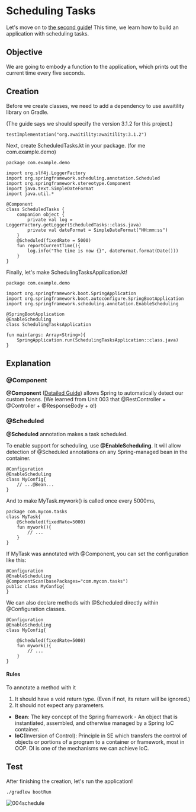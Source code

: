 # Scheduling Tasks
Let's move on to [the second guide](https://spring.io/guides/gs/scheduling-tasks/)! This time, we learn
how to build an application with scheduling tasks.

## Objective
We are going to embody a function to the application, which prints out the current time every five seconds.

## Creation
Before we create classes, we need to add a dependency to use awaitility library on Gradle.

(The guide says we should specify the version 3.1.2 for this project.)

	testImplementation("org.awaitility:awaitility:3.1.2")

Next, create ScheduledTasks.kt in your package. (for me com.example.demo)

    package com.example.demo

    import org.slf4j.LoggerFactory
    import org.springframework.scheduling.annotation.Scheduled
    import org.springframework.stereotype.Component
    import java.text.SimpleDateFormat
    import java.util.*

    @Component
    class ScheduledTasks {
        companion object {
            private val log = LoggerFactory.getLogger(ScheduledTasks::class.java)
            private val dateFormat = SimpleDateFormat("HH:mm:ss")
        }
        @Scheduled(fixedRate = 5000)
        fun reportCurrentTime(){
            log.info("The time is now {}", dateFormat.format(Date()))
        }
    }

Finally, let's make SchedulingTasksApplication.kt!

    package com.example.demo

    import org.springframework.boot.SpringApplication
    import org.springframework.boot.autoconfigure.SpringBootApplication
    import org.springframework.scheduling.annotation.EnableScheduling

    @SpringBootApplication
    @EnableScheduling
    class SchedulingTasksApplication

    fun main(args: Array<String>){
        SpringApplication.run(SchedulingTasksApplication::class.java)
    }

## Explanation
### @Component
**@Component** ([Detailed Guide](https://www.baeldung.com/spring-component-annotation)) allows Spring to automatically detect our custom beans. (We learned from Unit 003 that @RestController = @Controller + @ResponseBody + α!)
### @Scheduled
**@Scheduled** annotation makes a task scheduled.

To enable support for scheduling, use **@EnableScheduling**. It will allow detection of @Scheduled annotations on any Spring-managed bean in the container.

	@Configuration
	@EnableScheduling
	class MyConfig{
		// ...@Bean...
	}
	
And to make MyTask.mywork() is called once every 5000ms,
	
	package com.mycon.tasks
	class MyTask{
		@Scheduled(fixedRate=5000)
		fun mywork(){
			// ...
		}
	}

If MyTask was annotated with @Component, you can set the configuration like this:

	@Configuration
	@EnableScheduling
	@ComponentScan(basePackages="com.mycon.tasks")
	public class MyConfig{
	}
	
We can also declare methods with @Scheduled directly within @Configuration classes.

	@Configuration
	@EnableScheduling
	class MyConfig{
	
		@Scheduled(fixedRate=5000)
		fun mywork(){
			// ...
		}
	}

#### Rules
To annotate a method with it
1) It should have a void return type. (Even if not, its return will be ignored.)
2) It should not expect any parameters.

* **Bean**: The key concept of the Spring framework - An object that is instantiated, assembled, and otherwise managed by a Spring IoC container.
* **IoC**(Inversion of Control): Principle in SE which transfers the control of objects or portions of a program to a container or framework, most in OOP. DI is one of the mechanisms we can achieve IoC.

## Test
After finishing the creation, let's run the application!

    ./gradlew bootRun

![004schedule](https://user-images.githubusercontent.com/48712088/158059073-3d8419f1-b3c0-4b34-9976-ac9dcf69cdf3.png)
